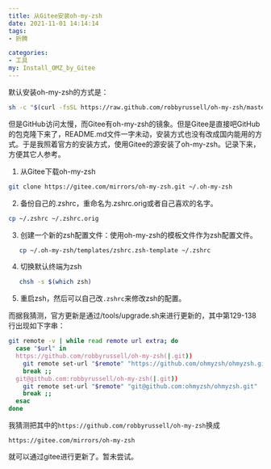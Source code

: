 ```yaml
---
title: 从Gitee安装oh-my-zsh
date: 2021-11-01 14:14:14
tags: 
- 折腾

categories: 
- 工具
my: Install_OMZ_by_Gitee
---
```

默认安装oh-my-zsh的方式是：

```bash
sh -c "$(curl -fsSL https://raw.github.com/robbyrussell/oh-my-zsh/master/tools/install.sh)"
```

但是GitHub访问太慢，而Gitee有oh-my-zsh的镜象。但是Gitee是直接吧GitHub的包克隆下来了，README.md文件一字未动，安装方式也没有改成国内能用的方式。于是我照着官方的安装方式，使用Gitee的源安装了oh-my-zsh。记录下来，方便其它人参考。

1. 从Gitee下载oh-my-zsh

```bash
git clone https://gitee.com/mirrors/oh-my-zsh.git ~/.oh-my-zsh
```

2. 备份自己的.zshrc，重命名为.zshrc.orig或者自己喜欢的名字。

```bash
cp ~/.zshrc ~/.zshrc.orig
```

3. 创建一个新的zsh配置文件：使用oh-my-zsh的模板文件作为zsh配置文件。
```bash
   cp ~/.oh-my-zsh/templates/zshrc.zsh-template ~/.zshrc
```
4. 切换默认终端为zsh
```bash
   chsh -s $(which zsh)
```
5. 重启zsh，然后可以自己改`.zshrc`来修改zsh的配置。

而据我猜测，官方更新是通过/tools/upgrade.sh来进行更新的，其中第129-138行出现如下字串：

```sh
git remote -v | while read remote url extra; do
  case "$url" in
  https://github.com/robbyrussell/oh-my-zsh(|.git))
    git remote set-url "$remote" "https://github.com/ohmyzsh/ohmyzsh.git"
    break ;;
  git@github.com:robbyrussell/oh-my-zsh(|.git))
    git remote set-url "$remote" "git@github.com:ohmyzsh/ohmyzsh.git"
    break ;;
  esac
done
```

我猜测把其中的`https://github.com/robbyrussell/oh-my-zsh`换成

```
https://gitee.com/mirrors/oh-my-zsh
```

就可以通过gitee进行更新了。暂未尝试。
